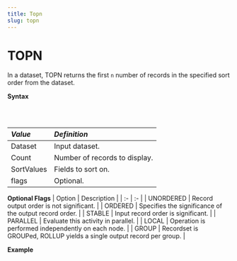 ```yaml
---
title: Topn
slug: topn
---
```


# TOPN

In a dataset, TOPN returns the first `n` number of records in the specified sort order from the dataset.

**Syntax**
<pre>
<EclCode
code="TOPN(Dataset, Count, SortValues [, flag(s)]);">
</EclCode>
</pre>

| _Value_    | _Definition_                            |
| :--------- | :-------------------------------------- |
| Dataset    | Input dataset.                           |
| Count      | Number of records to display.            |
| SortValues | Fields to sort on. |
| flags      | Optional.                                |

**Optional Flags**
| Option | Description |
| :- | :- |
| UNORDERED | Record output order is not significant. |
| ORDERED | Specifies the significance of the output record order. |
| STABLE | Input record order is significant. |
| PARALLEL | Evaluate this activity in parallel. |
| LOCAL | Operation is performed independently on each node. |
| GROUP | Recordset is GROUPed, ROLLUP yields a single output record per group. |


**Example**
<pre>
    <EclCode 
    id="TopnExp_1" 
    tryMe="TopnExp_1"
    code="/*
    TOPN Example:
    */
    MyRec := RECORD
        INTEGER  ID;
        INTEGER  Income;
        STRING   LastName;
    END;

    MyDS := DATASET([{100, 28000, 'Sunny'}, 
        {200, 5000, 'Jack'}, 
        {300, 5000, 'Smith'},
        {200, 1000, 'Danny'}, 
        {200, 7000, 'Able'},  
        {100, 25000, 'Doable'},
        {200, 1000, 'Nancy'}],
    MyRec);

    // Display the top (first) 5 records in the MyDS dataset when sorted in ascending LastName order
    LastName := TOPN(MyDS, 5, LastName);
    OUTPUT(LastName, NAMED('LastName'));

    // Display the top (first) 3 records in the MyDS dataset when sorted in descending Income order
    OUTPUT(TOPN(MyDS, 3, -Income), NAMED('Sorted_Income'));">
    </EclCode>
</pre>
